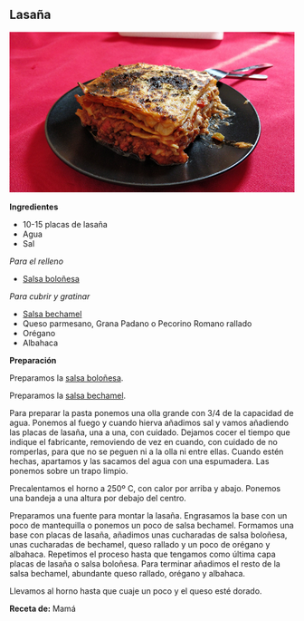 ## Lasaña

![Lasaña](../../uploads/images/lasana.jpg "Lasaña")

**Ingredientes**

- 10-15 placas de lasaña
- Agua
- Sal

*Para el relleno*

- [Salsa boloñesa](../auxiliares/salsa-bolonesa.md)

*Para cubrir y gratinar*

- [Salsa bechamel](../auxiliares/salsa-bechamel.md)
- Queso parmesano, Grana Padano o Pecorino Romano rallado
- Orégano
- Albahaca

**Preparación**

Preparamos la [salsa boloñesa](../auxiliares/salsa-bolonesa.md).

Preparamos la [salsa bechamel](../auxiliares/salsa-bechamel.md).

Para preparar la pasta ponemos una olla grande con 3/4 de la capacidad de agua. Ponemos al fuego y cuando hierva añadimos sal y vamos añadiendo las placas de lasaña, una a una, con cuidado. Dejamos cocer el tiempo que indique el fabricante, removiendo de vez en cuando, con cuidado de no romperlas, para que no se peguen ni a la olla ni entre ellas. Cuando estén hechas, apartamos y las sacamos del agua con una espumadera. Las ponemos sobre un trapo limpio.

Precalentamos el horno a 250º C, con calor por arriba y abajo. Ponemos una bandeja a una altura por debajo del centro.

Preparamos una fuente para montar la lasaña. Engrasamos la base con un poco de mantequilla o ponemos un poco de salsa bechamel. Formamos una base con placas de lasaña, añadimos unas cucharadas de salsa boloñesa, unas cucharadas de bechamel, queso rallado y un poco de orégano y albahaca. Repetimos el proceso hasta que tengamos como última capa placas de lasaña o salsa boloñesa. Para terminar añadimos el resto de la salsa bechamel, abundante queso rallado, orégano y albahaca.

Llevamos al horno hasta que cuaje un poco y el queso esté dorado.

**Receta de:** Mamá